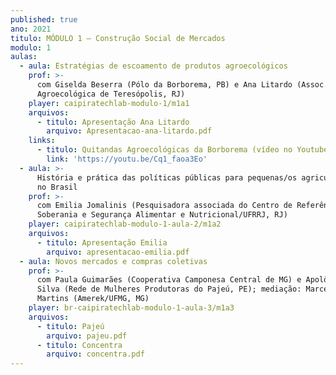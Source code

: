 ```yaml
---
published: true
ano: 2021
titulo: MÓDULO 1 – Construção Social de Mercados
modulo: 1
aulas:
  - aula: Estratégias de escoamento de produtos agroecológicos
    prof: >-
      com Giselda Beserra (Pólo da Borborema, PB) e Ana Litardo (Assoc.
      Agroecológica de Teresópolis, RJ)
    player: caipiratechlab-modulo-1/m1a1
    arquivos:
      - titulo: Apresentação Ana Litardo
        arquivo: Apresentacao-ana-litardo.pdf
    links:
      - titulo: Quitandas Agroecológicas da Borborema (vídeo no Youtube)
        link: 'https://youtu.be/Cq1_faoa3Eo'
  - aula: >-
      História e prática das políticas públicas para pequenas/os agricultoras/es
      no Brasil
    prof: >-
      com Emilia Jomalinis (Pesquisadora associada do Centro de Referência em
      Soberania e Segurança Alimentar e Nutricional/UFRRJ, RJ)
    player: caipiratechlab-modulo-1-aula-2/m1a2
    arquivos:
      - titulo: Apresentação Emilia
        arquivo: apresentacao-emilia.pdf
  - aula: Novos mercados e compras coletivas
    prof: >-
      com Paula Guimarães (Cooperativa Camponesa Central de MG) e Apolônia da
      Silva (Rede de Mulheres Produtoras do Pajeú, PE); mediação: Marcela
      Martins (Amerek/UFMG, MG)
    player: br-caipiratechlab-modulo-1-aula-3/m1a3
    arquivos:
      - titulo: Pajeú
        arquivo: pajeu.pdf
      - titulo: Concentra
        arquivo: concentra.pdf
---
```

